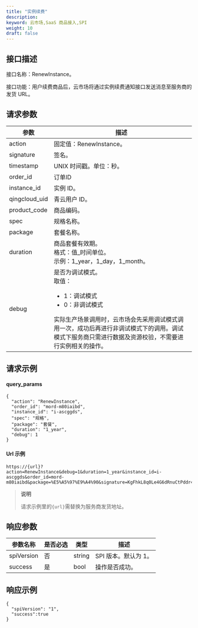 ```yaml
---
title: "实例续费"
description: 
keyword: 云市场,SaaS 商品接入,SPI
weight: 10
draft: false
---
```


## 接口描述

接口名称：RenewInstance。

接口功能：用户续费商品后，云市场将通过实例续费通知接口发送消息至服务商的发货 URL。

## 请求参数

| 参数          | 描述                                                         |
| ------------- | ------------------------------------------------------------ |
| action        | 固定值：RenewInstance。                                      |
| signature     | 签名。                                                       |
| timestamp     | UNIX 时间戳。单位：秒。                                      |
| order_id      | 订单ID                                                       |
| instance_id   | 实例 ID。                                                    |
| qingcloud_uid | 青云用户 ID。                                                |
| product_code  | 商品编码。                                                   |
| spec          | 规格名称。                                                   |
| package       | 套餐名称。                                                   |
| duration      | 商品套餐有效期。<br/>格式：值_时间单位。<br/>示例：1_year，1_day，1_month。 |
| debug         | 是否为调试模式。<br/>取值：<ul><li>1：调试模式</li><li>0：非调试模式</li></ul>实际生产场景调用时，云市场会先采用调试模式调用一次，成功后再进行非调试模式下的调用。调试模式下服务商只需进行数据及资源校验，不需要进行实例相关的操作。 |

## 请求示例

#### query_params

```
{
  "action": "RenewInstance",
  "order_id": "mord-m80iaibd",
  "instance_id": "i-ascggds",
  "spec": "规格",
  "package": "套餐",
  "duration": "1_year",
  "debug": 1
}
```



#### Url 示例

```
https://{url}?action=RenewInstance&debug=1&duration=1_year&instance_id=i-ascggds&order_id=mord-m80iaibd&package=%E5%A5%97%E9%A4%90&signature=KgFhkL8q0Le4G6dRnuCtPddr4974n7sX9IBW3mqFViA%3D&spec=%E8%A7%84%E6%A0%BC&timestamp=1652254417
```

> **说明**
>
> 请求示例里的`{url}`需替换为服务商发货地址。

## 响应参数

| 参数名称   | 是否必选 | 类型   | 描述                 |
| ---------- | -------- | ------ | -------------------- |
| spiVersion | 否       | string | SPI 版本。默认为 1。 |
| success    | 是       | bool   | 操作是否成功。       |



## 响应示例

```
{
  "spiVersion": "1",
  "success":true
}
```

